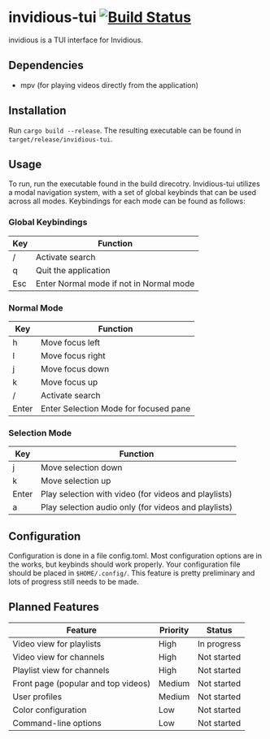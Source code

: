 # invidious-tui [![Build Status](https://travis-ci.com/dfangx/invidious-tui.svg?branch=develop)](https://travis-ci.com/dfangx/invidious)
invidious is a TUI interface for Invidious.

## Dependencies
* mpv (for playing videos directly from the application)

## Installation
Run `cargo build --release`. The resulting executable can be found in
`target/release/invidious-tui`.

## Usage
To run, run the executable found in the build direcotry. Invidious-tui utilizes
a modal navigation system, with a set of global keybinds that can be used across
all modes. Keybindings for each mode can be found as follows:

### Global Keybindings
Key | Function
--- | --------
/ | Activate search
q | Quit the application
Esc | Enter Normal mode if not in Normal mode

### Normal Mode
Key | Function
--- | --------
h | Move focus left
l | Move focus right
j | Move focus down
k | Move focus up
/ | Activate search
Enter | Enter Selection Mode for focused pane

### Selection Mode
Key | Function
--- | --------
j | Move selection down
k | Move selection up
Enter | Play selection with video (for videos and playlists)
a | Play selection audio only (for videos and playlists)

## Configuration
Configuration is done in a file config.toml. Most configuration options are in
the works, but keybinds should work properly. Your configuration file should be
placed in `$HOME/.config/`. This feature is pretty preliminary and lots of
progress still needs to be made.

## Planned Features
Feature | Priority | Status
------- | -------- | --------
Video view for playlists | High | In progress
Video view for channels | High | Not started
Playlist view for channels | High | Not started
Front page (popular and top videos) | Medium | Not started
User profiles | Medium | Not started
Color configuration | Low | Not started
Command-line options | Low | Not started

